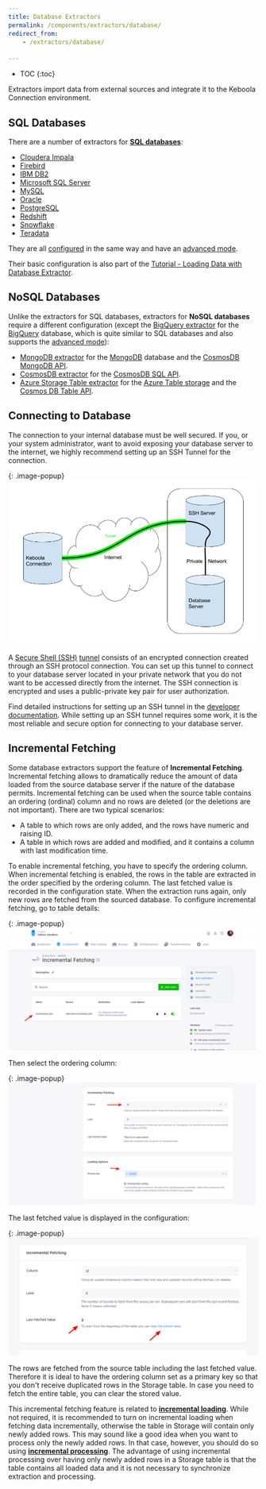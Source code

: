 ```yaml
---
title: Database Extractors
permalink: /components/extractors/database/
redirect_from:
    - /extractors/database/

---
```


* TOC
{:toc}

Extractors import data from external sources and integrate it to the Keboola Connection environment.

## SQL Databases

There are a number of extractors for [**SQL databases**](/components/extractors/database/sqldb/):

- [Cloudera Impala](https://www.cloudera.com/products/open-source/apache-hadoop/impala.html)
- [Firebird](http://www.firebirdsql.org/)
- [IBM DB2](https://www.ibm.com/analytics/db2)
- [Microsoft SQL Server](https://www.microsoft.com/en-us/sql-server/)
- [MySQL](https://www.mysql.com/)
- [Oracle](https://www.oracle.com/index.html)
- [PostgreSQL](https://www.postgresql.org/)
- [Redshift](https://aws.amazon.com/redshift/)
- [Snowflake](https://www.snowflake.com/)
- [Teradata](https://www.teradata.com/)

They are all [configured](/components/extractors/database/sqldb/#create-new-configuration) in the same way and 
have an [advanced mode](/components/extractors/database/sqldb/). 

Their basic configuration is also part of the [Tutorial - Loading Data with Database Extractor](/tutorial/load/database/). 

## NoSQL Databases

Unlike the extractors for SQL databases, extractors for **NoSQL databases** require a different configuration (except the
[BigQuery extractor](/components/extractors/database/bigquery/) for the [BigQuery](https://cloud.google.com/bigquery/) 
database, which is quite similar to SQL databases and also supports the [advanced mode](/components/extractors/database/sqldb/)):

- [MongoDB extractor](/components/extractors/database/mongodb/) for the [MongoDB](https://www.mongodb.com/) database and the [CosmosDB MongoDB API](https://docs.microsoft.com/en-us/azure/cosmos-db/mongodb-introduction).
- [CosmosDB extractor](/components/extractors/database/cosmosdb/) for the [CosmosDB SQL API](https://docs.microsoft.com/en-us/azure/cosmos-db/tutorial-query-sql-api).
- [Azure Storage Table extractor](/components/extractors/database/cosmosdb/) for the [Azure Table storage](https://azure.microsoft.com/en-us/services/storage/tables) and the [Cosmos DB Table API](https://docs.microsoft.com/en-us/azure/cosmos-db/table-introduction).

## Connecting to Database
The connection to your internal database must be well secured. If you, or your system administrator,
want to avoid exposing your database server to the internet, we highly recommend setting up an SSH Tunnel for the connection.

{: .image-popup}
![Schema - SSH tunnel](/components/extractors/database/ssh-tunnel.jpg)

A [Secure Shell (SSH)](https://en.wikipedia.org/wiki/Secure_Shell) [tunnel](https://en.wikipedia.org/wiki/Tunneling_protocol)
consists of an encrypted connection created through an SSH protocol connection. You can set up this tunnel to connect to 
your database server located in your private network that you do not want to be accessed directly from the internet. The SSH
connection is encrypted and uses a public-private key pair for user authorization.

Find detailed instructions for setting up an SSH tunnel in the [developer documentation](https://developers.keboola.com/integrate/database/).
While setting up an SSH tunnel requires some work, it is the most reliable and secure option for connecting to your database server.

## Incremental Fetching
Some database extractors support the feature of **Incremental Fetching**. Incremental fetching allows to dramatically 
reduce the amount of data loaded from the source database server if the nature of the database permits. Incremental fetching
can be used when the source table contains an ordering (ordinal) column and no rows are deleted (or the deletions are not important).
There are two typical scenarios:

- A table to which rows are only added, and the rows have numeric and raising ID.
- A table in which rows are added and modified, and it contains a column with last modification time.

To enable incremental fetching, you have to specify the ordering column. When incremental fetching is 
enabled, the rows in the table are extracted in the order specified by the ordering column. The last
fetched value is recorded in the configuration state. When the extraction runs again, only new rows 
are fetched from the sourced database. To configure incremental fetching, go to table details:

{: .image-popup}
![Screenshot - Configuration Detail](/components/extractors/database/db-detail.png)

Then select the ordering column:

{: .image-popup}
![Screenshot - Incremental Fetching](/components/extractors/database/incremental-fetching-1.png)

The last fetched value is displayed in the configuration:

{: .image-popup}
![Screenshot - Incremental Fetching](/components/extractors/database/incremental-fetching-2.png)

The rows are fetched from the source table including the last fetched value. Therefore it is
ideal to have the ordering column set as a primary key so that you don't receive duplicated rows in 
the Storage table. In case you need to fetch the entire table, you can clear the stored value.

This incremental fetching feature is related to [**incremental loading**](/storage/tables/#incremental-loading).
While not required, it is recommended to turn on incremental loading when fetching data incrementally, otherwise
the table in Storage will contain only newly added rows. This may sound like a good idea when you want to
process only the newly added rows. In that case, however, you should do so using 
[**incremental processing**](/storage/tables/#incremental-processing). The advantage of using incremental processing over 
having only newly added rows in a Storage table is that the table contains all loaded data and it is not necessary 
to synchronize extraction and processing.
